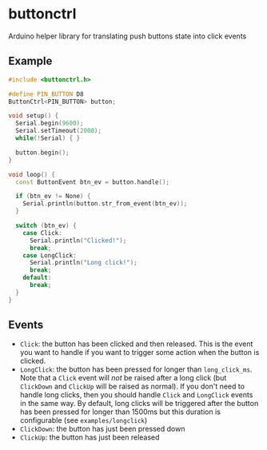 # buttonctrl

Arduino helper library for translating push buttons state into click events

## Example

```cpp
#include <buttonctrl.h>

#define PIN_BUTTON D8
ButtonCtrl<PIN_BUTTON> button;

void setup() {
  Serial.begin(9600);
  Serial.setTimeout(2000);
  while(!Serial) { }

  button.begin();
}

void loop() {
  const ButtonEvent btn_ev = button.handle();

  if (btn_ev != None) {
    Serial.println(button.str_from_event(btn_ev));
  }

  switch (btn_ev) {
    case Click:
      Serial.println("Clicked!");
      break;
    case LongClick:
      Serial.println("Long click!");
      break;
    default:
      break;
  }
}
```

## Events

- `Click`: the button has been clicked and then released. This is the
  event you want to handle if you want to trigger some action when the
  button is clicked.
- `LongClick`: the button has been pressed for longer than `long_click_ms`.
  Note that a `Click` event will *not* be raised after a long click
  (but `ClickDown` and `ClickUp` will be raised as normal). If you don't
  need to handle long clicks, then you should handle `Click` and `LongClick`
  events in the same way.
  By default, long clicks will be triggered after the button has been pressed
  for longer than 1500ms but this duration is configurable (see
  `examples/longclick`)
- `ClickDown`: the button has just been pressed down
- `ClickUp`: the button has just been released

